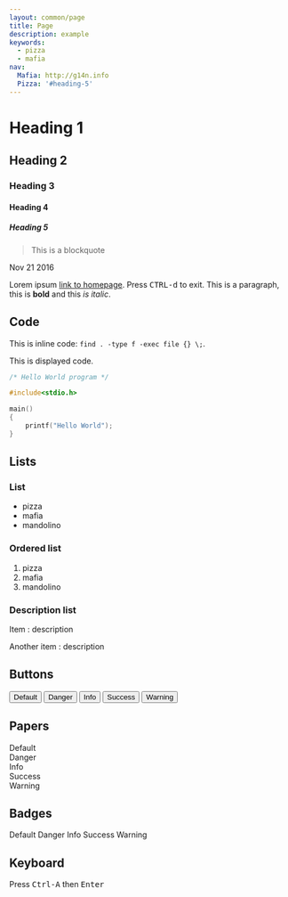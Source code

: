 ```yaml
---
layout: common/page
title: Page
description: example
keywords:
  - pizza
  - mafia
nav:
  Mafia: http://g14n.info
  Pizza: '#heading-5'
---
```


# Heading 1

## Heading 2

### Heading 3

#### Heading 4

##### Heading 5

> This is a blockquote

<time datetime="2016-11-21" class="badge">Nov 21 2016</time>

Lorem ipsum [link to homepage](http://g14n.info). Press <kbd>CTRL-d</kbd> to exit.
This is a paragraph, this is **bold** and this *is italic*.

## Code

This is inline code: `find . -type f -exec file {} \;`.

This is displayed code.

```c
/* Hello World program */

#include<stdio.h>

main()
{
    printf("Hello World");
}
```

## Lists

### List

* pizza
* mafia
* mandolino

### Ordered list

1. pizza
2. mafia
3. mandolino

### Description list

Item
: description

Another item
: description

## Buttons

<button>Default</button>
<button class="danger">Danger</button>
<button class="info">Info</button>
<button class="success">Success</button>
<button class="warning">Warning</button>

## Papers

<div class="paper">Default</div>
<div class="paper danger">Danger</div>
<div class="paper info">Info</div>
<div class="paper success">Success</div>
<div class="paper warning">Warning</div>

## Badges

<span class="badge">Default</span>
<span class="badge danger">Danger</span>
<span class="badge info">Info</span>
<span class="badge success">Success</span>
<span class="badge warning">Warning</span>

## Keyboard

Press <kbd>Ctrl-A</kbd> then <kbd>Enter</kbd>

